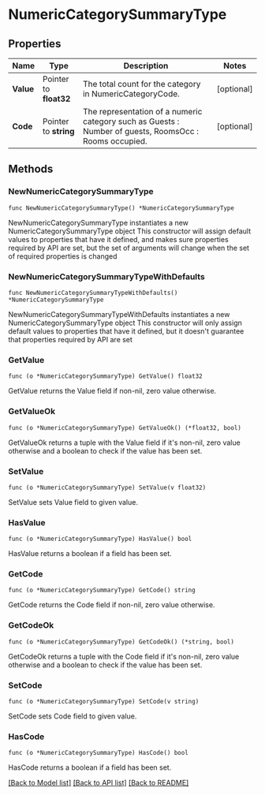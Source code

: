 # NumericCategorySummaryType

## Properties

Name | Type | Description | Notes
------------ | ------------- | ------------- | -------------
**Value** | Pointer to **float32** | The total count for the category in NumericCategoryCode. | [optional] 
**Code** | Pointer to **string** | The representation of a numeric category such as Guests : Number of guests, RoomsOcc : Rooms occupied. | [optional] 

## Methods

### NewNumericCategorySummaryType

`func NewNumericCategorySummaryType() *NumericCategorySummaryType`

NewNumericCategorySummaryType instantiates a new NumericCategorySummaryType object
This constructor will assign default values to properties that have it defined,
and makes sure properties required by API are set, but the set of arguments
will change when the set of required properties is changed

### NewNumericCategorySummaryTypeWithDefaults

`func NewNumericCategorySummaryTypeWithDefaults() *NumericCategorySummaryType`

NewNumericCategorySummaryTypeWithDefaults instantiates a new NumericCategorySummaryType object
This constructor will only assign default values to properties that have it defined,
but it doesn't guarantee that properties required by API are set

### GetValue

`func (o *NumericCategorySummaryType) GetValue() float32`

GetValue returns the Value field if non-nil, zero value otherwise.

### GetValueOk

`func (o *NumericCategorySummaryType) GetValueOk() (*float32, bool)`

GetValueOk returns a tuple with the Value field if it's non-nil, zero value otherwise
and a boolean to check if the value has been set.

### SetValue

`func (o *NumericCategorySummaryType) SetValue(v float32)`

SetValue sets Value field to given value.

### HasValue

`func (o *NumericCategorySummaryType) HasValue() bool`

HasValue returns a boolean if a field has been set.

### GetCode

`func (o *NumericCategorySummaryType) GetCode() string`

GetCode returns the Code field if non-nil, zero value otherwise.

### GetCodeOk

`func (o *NumericCategorySummaryType) GetCodeOk() (*string, bool)`

GetCodeOk returns a tuple with the Code field if it's non-nil, zero value otherwise
and a boolean to check if the value has been set.

### SetCode

`func (o *NumericCategorySummaryType) SetCode(v string)`

SetCode sets Code field to given value.

### HasCode

`func (o *NumericCategorySummaryType) HasCode() bool`

HasCode returns a boolean if a field has been set.


[[Back to Model list]](../README.md#documentation-for-models) [[Back to API list]](../README.md#documentation-for-api-endpoints) [[Back to README]](../README.md)


